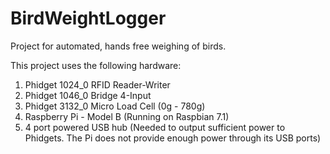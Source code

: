 BirdWeightLogger
================

Project for automated, hands free weighing of birds.

This project uses the following hardware:

1) Phidget 1024_0 RFID Reader-Writer
2) Phidget 1046_0 Bridge 4-Input
3) Phidget 3132_0 Micro Load Cell (0g - 780g)
4) Raspberry Pi - Model B (Running on Raspbian 7.1)
5) 4 port powered USB hub (Needed to output sufficient power to Phidgets. The Pi does not provide enough power through its USB ports)
